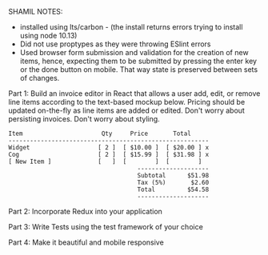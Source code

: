 SHAMIL NOTES:

-   installed using lts/carbon - (the install returns errors trying to install using node 10.13)
-   Did not use proptypes as they were throwing ESlint errors
-   Used browser form submission and validation for the creation of new items, hence, expecting them to be submitted by pressing the enter key or the done button on mobile. That way state is preserved between sets of changes.

Part 1:
Build an invoice editor in React that allows a user add, edit, or remove line items according to the text-based mockup below. Pricing should be updated on-the-fly as line items are added or edited. Don't worry about persisting invoices. Don't worry about styling.

```
Item                      Qty     Price       Total
--------------------------------------------------------
Widget                   [ 2 ]  [ $10.00 ]  [ $20.00 ] x
Cog                      [ 2 ]  [ $15.99 ]  [ $31.98 ] x
[ New Item ]             [   ]  [        ]  [        ]
                                    --------------------
                                    Subtotal      $51.98
                                    Tax (5%)       $2.60
                                    Total         $54.58
                                    --------------------
```

Part 2:
Incorporate Redux into your application

Part 3:
Write Tests using the test framework of your choice

Part 4:
Make it beautiful and mobile responsive
